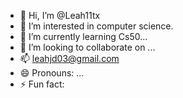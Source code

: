 - 👋 Hi, I’m @Leah11tx
- 👀 I’m interested in computer science.
- 🌱 I’m currently learning Cs50...
- 💞️ I’m looking to collaborate on ...
- 📫 leahjd03@gmail.com
- 😄 Pronouns: ...
- ⚡ Fun fact:

<!---
Leah11tx/Leah11tx is a ✨ special ✨ repository because its `README.md` (this file) appears on your GitHub profile.
You can click the Preview link to take a look at your changes.
--->
